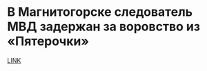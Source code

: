 # В Магнитогорске следователь МВД задержан за воровство из «Пятерочки»



[LINK](https://varlamov.ru/4090846.html)